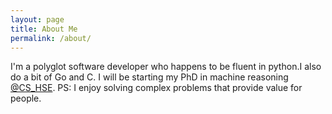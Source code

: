```yaml
---
layout: page
title: About Me
permalink: /about/
---
```



I'm a polyglot software developer who happens to be fluent in python.I also do a bit of Go and C.
I will be starting my PhD in machine reasoning [@CS_HSE](https://twitter.com/cs_hse?lang=en).
PS: I enjoy solving complex problems that provide value for people.
